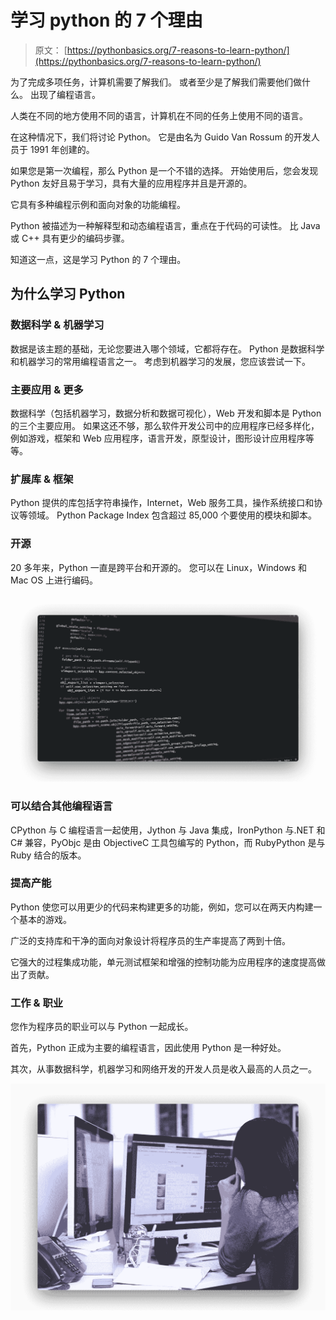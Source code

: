 # 学习 python 的 7 个理由

> 原文： [https://pythonbasics.org/7-reasons-to-learn-python/](https://pythonbasics.org/7-reasons-to-learn-python/)

为了完成多项任务，计算机需要了解我们。 或者至少是了解我们需要他们做什么。 出现了编程语言。

人类在不同的地方使用不同的语言，计算机在不同的任务上使用不同的语言。

在这种情况下，我们将讨论 Python。 它是由名为 Guido Van Rossum 的开发人员于 1991 年创建的。

如果您是第一次编程，那么 Python 是一个不错的选择。 开始使用后，您会发现 Python 友好且易于学习，具有大量的应用程序并且是开源的。

它具有多种编程示例和面向对象的功能编程。

Python 被描述为一种解释型和动态编程语言，重点在于代码的可读性。 比 Java 或 C++ 具有更少的编码步骤。

知道这一点，这是学习 Python 的 7 个理由。



## 为什么学习 Python

### 数据科学 & 机器学习

数据是该主题的基础，无论您要进入哪个领域，它都将存在。 Python 是数据科学和机器学习的常用编程语言之一。 考虑到机器学习的发展，您应该尝试一下。

### 主要应用 & 更多

数据科学（包括机器学习，数据分析和数据可视化），Web 开发和脚本是 Python 的三个主要应用。 如果这还不够，那么软件开发公司中的应用程序已经多样化，例如游戏，框架和 Web 应用程序，语言开发，原型设计，图形设计应用程序等等。

### 扩展库 & 框架

Python 提供的库包括字符串操作，Internet，Web 服务工具，操作系统接口和协议等领域。 Python Package Index 包含超过 85,000 个要使用的模块和脚本。

### 开源

20 多年来，Python 一直是跨平台和开源的。 您可以在 Linux，Windows 和 Mac OS 上进行编码。

![python programming](img/2f3c943a5c5e6309dc82d8e9cec78f8f.jpg)

### 可以结合其他编程语言

CPython 与 C 编程语言一起使用，Jython 与 Java 集成，IronPython 与.NET 和 C# 兼容，PyObjc 是由 ObjectiveC 工具包编写的 Python，而 RubyPython 是与 Ruby 结合的版本。

### 提高产能

Python 使您可以用更少的代码来构建更多的功能，例如，您可以在两天内构建一个基本的游戏。

广泛的支持库和干净的面向对象设计将程序员的生产率提高了两到十倍。

它强大的过程集成功能，单元测试框架和增强的控制功能为应用程序的速度提高做出了贡献。

### 工作 & 职业

您作为程序员的职业可以与 Python 一起成长。

首先，Python 正成为主要的编程语言，因此使用 Python 是一种好处。

其次，从事数据科学，机器学习和网络开发的开发人员是收入最高的人员之一。

![python career](img/4d5254ecc51f45a1300f4157eda157be.jpg)